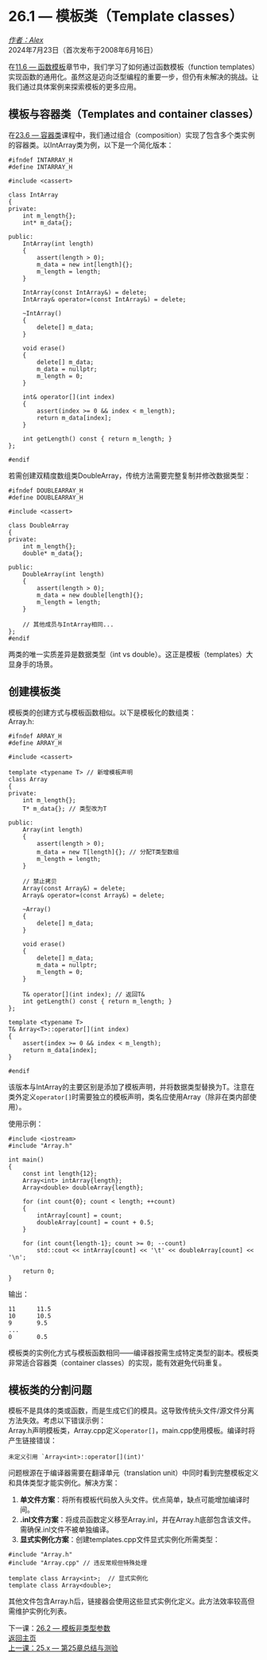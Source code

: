 26.1 — 模板类（Template classes）  
========================

[*作者：Alex*](https://www.learncpp.com/author/Alex/ "查看 Alex 的所有文章")  
2024年7月23日（首次发布于2008年6月16日）  

在[11.6 — 函数模板](Chapter-11/lesson11.6-function-templates.md)章节中，我们学习了如何通过函数模板（function templates）实现函数的通用化。虽然这是迈向泛型编程的重要一步，但仍有未解决的挑战。让我们通过具体案例来探索模板的更多应用。  

模板与容器类（Templates and container classes）  
----------------  

在[23.6 — 容器类](Chapter-23/lesson23.6-container-classes.md)课程中，我们通过组合（composition）实现了包含多个类实例的容器类。以IntArray类为例，以下是一个简化版本：  
```
#ifndef INTARRAY_H
#define INTARRAY_H

#include <cassert>

class IntArray
{
private:
    int m_length{};
    int* m_data{};

public:
    IntArray(int length)
    {
        assert(length > 0);
        m_data = new int[length]{};
        m_length = length;
    }

    IntArray(const IntArray&) = delete;
    IntArray& operator=(const IntArray&) = delete;

    ~IntArray()
    {
        delete[] m_data;
    }

    void erase()
    {
        delete[] m_data;
        m_data = nullptr;
        m_length = 0;
    }

    int& operator[](int index)
    {
        assert(index >= 0 && index < m_length);
        return m_data[index];
    }

    int getLength() const { return m_length; }
};

#endif
```  
若需创建双精度数组类DoubleArray，传统方法需要完整复制并修改数据类型：  
```
#ifndef DOUBLEARRAY_H
#define DOUBLEARRAY_H

#include <cassert>

class DoubleArray
{
private:
    int m_length{};
    double* m_data{};

public:
    DoubleArray(int length)
    {
        assert(length > 0);
        m_data = new double[length]{};
        m_length = length;
    }

    // 其他成员与IntArray相同...
};
#endif
```  
两类的唯一实质差异是数据类型（int vs double）。这正是模板（templates）大显身手的场景。  

创建模板类  
----------------  
模板类的创建方式与模板函数相似。以下是模板化的数组类：  
Array.h:  
```
#ifndef ARRAY_H
#define ARRAY_H

#include <cassert>

template <typename T> // 新增模板声明
class Array
{
private:
    int m_length{};
    T* m_data{}; // 类型改为T

public:
    Array(int length)
    {
        assert(length > 0);
        m_data = new T[length]{}; // 分配T类型数组
        m_length = length;
    }

    // 禁止拷贝
    Array(const Array&) = delete;
    Array& operator=(const Array&) = delete;

    ~Array()
    {
        delete[] m_data;
    }

    void erase()
    {
        delete[] m_data;
        m_data = nullptr;
        m_length = 0;
    }

    T& operator[](int index); // 返回T&
    int getLength() const { return m_length; }
};

template <typename T>
T& Array<T>::operator[](int index)
{
    assert(index >= 0 && index < m_length);
    return m_data[index];
}

#endif
```  
该版本与IntArray的主要区别是添加了模板声明，并将数据类型替换为T。注意在类外定义`operator[]`时需要独立的模板声明，类名应使用Array<T>（除非在类内部使用）。  

使用示例：  
```
#include <iostream>
#include "Array.h"

int main()
{
	const int length{12};
	Array<int> intArray{length};
	Array<double> doubleArray{length};

	for (int count{0}; count < length; ++count)
	{
		intArray[count] = count;
		doubleArray[count] = count + 0.5;
	}

	for (int count{length-1}; count >= 0; --count)
		std::cout << intArray[count] << '\t' << doubleArray[count] << '\n';

	return 0;
}
```  
输出：  
```
11      11.5
10      10.5
9       9.5
...
0       0.5
```  
模板类的实例化方式与模板函数相同——编译器按需生成特定类型的副本。模板类非常适合容器类（container classes）的实现，能有效避免代码重复。  

模板类的分割问题  
----------------  
模板不是具体的类或函数，而是生成它们的模具。这导致传统头文件/源文件分离方法失效。考虑以下错误示例：  
Array.h声明模板类，Array.cpp定义`operator[]`，main.cpp使用模板。编译时将产生链接错误：  
```
未定义引用 `Array<int>::operator[](int)'
```  
问题根源在于编译器需要在翻译单元（translation unit）中同时看到完整模板定义和具体类型才能实例化。解决方案：  

1. **单文件方案**：将所有模板代码放入头文件。优点简单，缺点可能增加编译时间。  
2. **.inl文件方案**：将成员函数定义移至Array.inl，并在Array.h底部包含该文件。需确保.inl文件不被单独编译。  
3. **显式实例化方案**：创建templates.cpp文件显式实例化所需类型：  
```
#include "Array.h"
#include "Array.cpp" // 违反常规但特殊处理

template class Array<int>;  // 显式实例化
template class Array<double>;
```  
其他文件包含Array.h后，链接器会使用这些显式实例化定义。此方法效率较高但需维护实例化列表。  

下一课：[26.2 — 模板非类型参数](Chapter-26/lesson26.2-template-non-type-parameters.md)  
[返回主页](/)  
[上一课：25.x — 第25章总结与测验](Chapter-25/lesson25.x-chapter-25-summary-and-quiz.md)